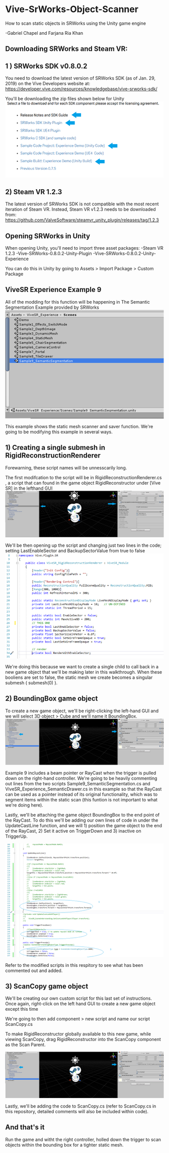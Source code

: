 # Vive-SrWorks-Object-Scanner

How to scan static objects in SRWorks using the Unity game engine

  -Gabriel Chapel and Farjana Ria Khan

## Downloading SRWorks and Steam VR:

## 1 ) SRWorks SDK v0.8.0.2

You need to download the latest version of SRWorks SDK (as of Jan. 29, 2019) on the Vive Developers website at:
https://developer.vive.com/resources/knowledgebase/vive-srworks-sdk/

You'll be downloading the zip files shown below for Unity
![Figure Images](https://github.com/friak/Vive-SrWorks-Object-Scanner/blob/master/unity.png)

## 2) Steam VR 1.2.3

The latest version of SRWorks SDK is not compatible with the most recent iteration of Steam VR. Instead, Steam VR v1.2.3 needs to be downloaded from:
https://github.com/ValveSoftware/steamvr_unity_plugin/releases/tag/1.2.3

## Opening SRWorks in Unity
When opening Unity, you'll need to import three asset packages:
-Steam VR 1.2.3
-Vive-SRWorks-0.8.0.2-Unity-Plugin
-Vive-SRWorks-0.8.0.2-Unity-Experience

You can do this in Unity by going to Assets > Import Package > Custom Package

## ViveSR Experience Example 9

All of the modding for this function will be happening in The Semantic Segmentation Example provided by SRWorks
![Figure Images](https://github.com/friak/Vive-SrWorks-Object-Scanner/blob/master/2.png)

This example shows the static mesh scanner and saver function. We're going to be modifying this example in several ways.

## 1) Creating a single submesh in RigidReconstructionRenderer
Forewarning, these script names will be unnesscarily long.

The first modifcation to the script will be in RigidReconstructionRenderer.cs , a script that can found in the game object RigidReconstructor under [Vive SR] in the lefthand GUI
![Figure Images](https://github.com/friak/Vive-SrWorks-Object-Scanner/blob/master/4.png)

We'll be then opening up the script and changing just two lines in the code; setting LastEnableSector and BackupSectorValue from true to false
![Figure Images](https://github.com/friak/Vive-SrWorks-Object-Scanner/blob/master/1.png)

We're doing this because we want to create a single child to call back in a new game object that we'll be making later in this walkthrough. When these booliens are set to false, the static mesh we create becomes a singular submesh ( submesh(0) ).

## 2) BoundingBox game object

To create a new game object, we'll be right-clicking the left-hand GUI and we will select 3D object > Cube and we'll name it BoundingBox.
![Figure Images](https://github.com/friak/Vive-SrWorks-Object-Scanner/blob/master/3.png)

Example 9 includes a beam pointer or RayCast when the trigger is pulled down on the right-hand controller. We're going to be heavily commenting out lines from the two scripts Sample9_SemanticSegmentation.cs and ViveSR_Experience_SemanticDrawer.cs in this example so that the RayCast can be used as a pointer instead of its original functionality, which was to segment items within the static scan (this funtion is not important to what we're doing here). 

Lastly, we'll be attaching the game object BoundingBox to the end point of the RayCast. To do this we'll be adding our own lines of code in under the UpdateCastLine function, and we will 1) position the game object to the end of the RayCast, 2) Set it active on TriggerDown and 3) inactive on TriggerUp.

![Figure Images](https://github.com/friak/Vive-SrWorks-Object-Scanner/blob/master/6.png)

Refer to the modified scripts in this respitory to see what has been commented out and added.

## 3) ScanCopy game object

We'll be creating our own custom script for this last set of instructions. Once again, right-click on the left hand GUI to create a new game object except this time 

We're going to then add component > new script and name our script ScanCopy.cs 

To make RigidReconstructor globally available to this new game, while viewing ScanCopy, drag RigidReconstructor into the ScanCopy component as the Scan Parent.

![Figure Images](https://github.com/friak/Vive-SrWorks-Object-Scanner/blob/master/3.png)

Lastly, we'll be adding the code to ScanCopy.cs (refer to ScanCopy.cs in this repository, detailed comments will also be included within code).

## And that's it

Run the game and witht the right controller, holled down the trigger to scan objects within the bounding box for a tighter static mesh.

